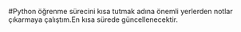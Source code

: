  #Python öğrenme sürecini kısa tutmak adına önemli yerlerden notlar çıkarmaya çalıştım.En kısa sürede güncellenecektir.
